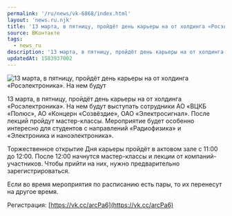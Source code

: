 ```yaml
---
permalink: '/ru/news/vk-6868/index.html'
layout: 'news.ru.njk'
title: '13 марта, в пятницу, пройдёт день карьеры на от холдинга «Росэлектроника».'
source: ВКонтакте
tags:
  - news_ru
description: '13 марта, в пятницу, пройдёт день карьеры на от холдинга «Росэлектроника».'
updatedAt: 1583937002
---
```

![13 марта, в пятницу, пройдёт день карьеры на от холдинга «Росэлектроника». На нем будут](https://sun9-65.userapi.com/impg/G06HAsvZh_8p6z2DSWbmFgW28UYtL5s-kklncw/_VJ-8iwS24I.jpg?size=1280x784&quality=96&sign=4a0d4f2c9a7668b365bb201123ae6cfd&c_uniq_tag=lbM86jRACD3skS29xKnaD916KrTga5905arfy-9HGUc&type=album)

13 марта, в пятницу, пройдёт день карьеры на от холдинга «Росэлектроника». На нем будут выступать сотрудники АО «ВЦКБ «Полюс», АО «Концерн «Созвёздие», ОАО «Электросигнал». После лекций пройдут мастер-классы. Мероприятие будет особенно интересно для студентов с направлений «Радиофизика» и «Электроника и наноэлектроника».

Торжественное открытие Дня карьеры пройдёт в актовом зале с 11:00 до 12:00. После 12:00 начнутся мастер-классы и лекции от компаний-участников. Чтобы прийти на них, нужно предварительно зарегистрироваться.

Если во время мероприятия по расписанию есть пары, то их перенесут на другое время.

Регистрация: [https://vk.cc/arcPa6](https://vk.cc/arcPa6)
